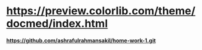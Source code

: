 # https://preview.colorlib.com/theme/docmed/index.html
#### https://github.com/ashrafulrahmansakil/home-work-1.git